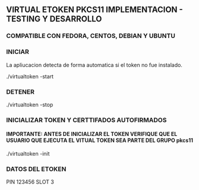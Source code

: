 ## VIRTUAL ETOKEN PKCS11 IMPLEMENTACION - TESTING Y DESARROLLO

### COMPATIBLE CON FEDORA, CENTOS, DEBIAN Y UBUNTU

### INICIAR

La apliucacion detecta de forma automatica si el token no fue instalado.

./virtualtoken -start

### DETENER

./virtualtoken -stop



### INICIALIZAR TOKEN Y CERTTIFADOS AUTOFIRMADOS

#### IMPORTANTE: ANTES DE INICIALIZAR EL TOKEN VERIFIQUE QUE EL USUARIO QUE EJECUTA EL VITUAL TOKEN SEA PARTE DEL GRUPO pkcs11


./virtualtoken -init


### DATOS DEL ETOKEN

PIN 123456
SLOT 3